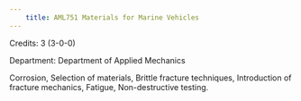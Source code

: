 ```yaml
---
    title: AML751 Materials for Marine Vehicles
---
```

Credits: 3 (3-0-0)

Department: Department of Applied Mechanics

Corrosion, Selection of materials, Brittle fracture techniques, Introduction of fracture mechanics, Fatigue, Non-destructive testing.